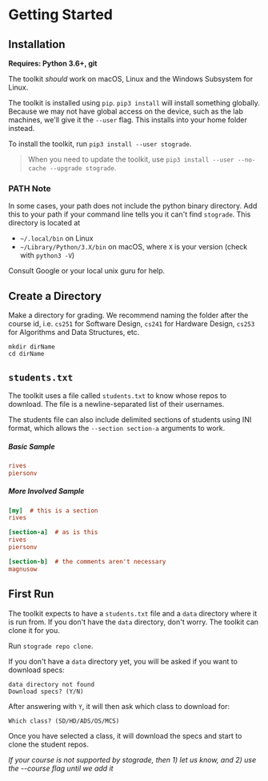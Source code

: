 # Getting Started

## Installation

**Requires: Python 3.6+, git**

The toolkit *should* work on macOS, Linux and the Windows Subsystem for Linux.

The toolkit is installed using `pip`.
`pip3 install` will install something globally.
Because we may not have global access on the device, such as the lab machines, we'll give it the `--user` flag.
This installs into your home folder instead.

To install the toolkit, run `pip3 install --user stograde`.

> When you need to update the toolkit, use `pip3 install --user --no-cache --upgrade stograde`.

### PATH Note

In some cases, your path does not include the python binary directory.
Add this to your path if your command line tells you it can't find `stograde`.
This directory is located at

- `~/.local/bin` on Linux
- `~/Library/Python/3.X/bin` on macOS, where `X` is your version (check with `python3 -V`)

Consult Google or your local unix guru for help.

## Create a Directory

Make a directory for grading.
We recommend naming the folder after the course id, i.e. `cs251` for Software Design, `cs241` for Hardware Design, `cs253` for Algorithms and Data Structures, etc.

```
mkdir dirName
cd dirName
```

## `students.txt`

The toolkit uses a file called `students.txt` to know whose repos to download.
The file is a newline-separated list of their usernames.

The students file can also include delimited sections of students using INI format, which allows the `--section section-a` arguments to work.

##### Basic Sample

```ini
rives
piersonv
```

##### More Involved Sample

```ini
[my]  # this is a section
rives

[section-a]  # as is this
rives
piersonv

[section-b]  # the comments aren't necessary
magnusow
```

## First Run

The toolkit expects to have a `students.txt` file and a `data` directory where it is run from.
If you don't have the `data` directory, don't worry.
The toolkit can clone it for you.

Run `stograde repo clone`.

If you don't have a `data` directory yet, you will be asked if you want to download specs:

```
data directory not found
Download specs? (Y/N)
```

After answering with `Y`, it will then ask which class to download for:

```
Which class? (SD/HD/ADS/OS/MCS)
``` 

Once you have selected a class, it will download the specs and start to clone the student repos.

*If your course is not supported by stograde, then 1) let us know, and 2) use the --course flag until we add it*
